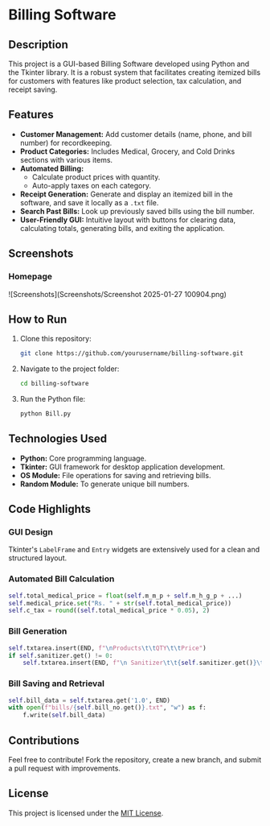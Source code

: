 # Billing Software

## Description
This project is a GUI-based Billing Software developed using Python and the Tkinter library. It is a robust system that facilitates creating itemized bills for customers with features like product selection, tax calculation, and receipt saving.

## Features
- **Customer Management:** Add customer details (name, phone, and bill number) for recordkeeping.
- **Product Categories:** Includes Medical, Grocery, and Cold Drinks sections with various items.
- **Automated Billing:**
  - Calculate product prices with quantity.
  - Auto-apply taxes on each category.
- **Receipt Generation:** Generate and display an itemized bill in the software, and save it locally as a `.txt` file.
- **Search Past Bills:** Look up previously saved bills using the bill number.
- **User-Friendly GUI:** Intuitive layout with buttons for clearing data, calculating totals, generating bills, and exiting the application.


## Screenshots

### Homepage
![Screenshots](Screenshots/Screenshot 2025-01-27 100904.png)

## How to Run
1. Clone this repository:
   ```bash
   git clone https://github.com/yourusername/billing-software.git
   ```
2. Navigate to the project folder:
   ```bash
   cd billing-software
   ```
3. Run the Python file:
   ```bash
   python Bill.py
   ```



## Technologies Used
- **Python:** Core programming language.
- **Tkinter:** GUI framework for desktop application development.
- **OS Module:** File operations for saving and retrieving bills.
- **Random Module:** To generate unique bill numbers.

## Code Highlights
### GUI Design
Tkinter's `LabelFrame` and `Entry` widgets are extensively used for a clean and structured layout.

### Automated Bill Calculation
```python
self.total_medical_price = float(self.m_m_p + self.m_h_g_p + ...)
self.medical_price.set("Rs. " + str(self.total_medical_price))
self.c_tax = round((self.total_medical_price * 0.05), 2)
```

### Bill Generation
```python
self.txtarea.insert(END, f"\nProducts\t\tQTY\t\tPrice")
if self.sanitizer.get() != 0:
    self.txtarea.insert(END, f"\n Sanitizer\t\t{self.sanitizer.get()}\t\t{self.m_s_p}")
```

### Bill Saving and Retrieval
```python
self.bill_data = self.txtarea.get('1.0', END)
with open(f"bills/{self.bill_no.get()}.txt", "w") as f:
    f.write(self.bill_data)
```

## Contributions
Feel free to contribute! Fork the repository, create a new branch, and submit a pull request with improvements.

## License
This project is licensed under the [MIT License](LICENSE).
